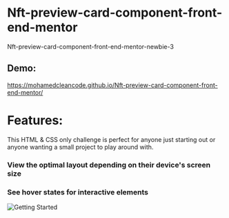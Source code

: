 # Nft-preview-card-component-front-end-mentor

Nft-preview-card-component-front-end-mentor-newbie-3

## Demo:

https://mohamedcleancode.github.io/Nft-preview-card-component-front-end-mentor/

# Features:

This HTML & CSS only challenge is perfect for anyone just starting out or anyone wanting a small project to play around with.

### View the optimal layout depending on their device's screen size

### See hover states for interactive elements

![Getting Started](./imgs/design/desktop-preview.jpg)
